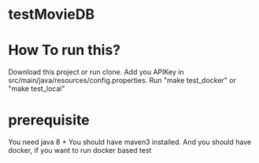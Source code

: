 # testMovieDB
# How To run this?
Download this project or run clone. 
Add you APIKey in src/main/java/resources/config.properties.
Run "make test_docker" or "make test_local"

# prerequisite
You need java 8 +
You should have maven3 installed. 
And you should have docker, if you want to run docker based test
